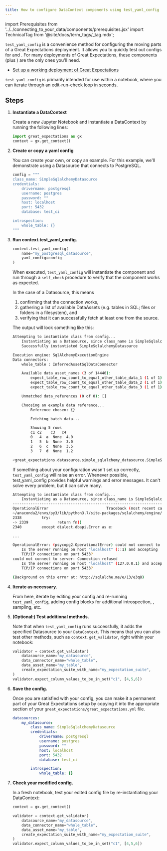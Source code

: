 ```yaml
---
title: How to configure DataContext components using test_yaml_config
---
```

import Prerequisites from '../../connecting_to_your_data/components/prerequisites.jsx'
import TechnicalTag from '@site/docs/term_tags/_tag.mdx';

``test_yaml_config`` is a convenience method for configuring the moving parts of a Great Expectations deployment. It allows you to quickly test out configs for <TechnicalTag relative="../../../" tag="datasource" text="Datasources" /> and <TechnicalTag relative="../../../" tag="store" text="Stores" />. For many deployments of Great Expectations, these components (plus <TechnicalTag relative="../../../" tag="expectation" text="Expectations" />) are the only ones you'll need.

<Prerequisites>

- [Set up a working deployment of Great Expectations](../../../tutorials/getting_started/tutorial_overview.md)

</Prerequisites>

``test_yaml_config`` is primarily intended for use within a notebook, where you can iterate through an edit-run-check loop in seconds.

Steps
-----

1. **Instantiate a DataContext**

    Create a new Jupyter Notebook and instantiate a DataContext by running the following lines:

    ```python
    import great_expectations as gx
    context = gx.get_context()
    ```

2. **Create or copy a yaml config**

    You can create your own, or copy an example. For this example, we'll demonstrate using a Datasource that connects to PostgreSQL.

    ```python
    config = """
    class_name: SimpleSqlalchemyDatasource
    credentials:
        drivername: postgresql
        username: postgres
        password: ""
        host: localhost
        port: 5432
        database: test_ci

    introspection:
        whole_table: {}
    """
    ```

3. **Run context.test_yaml_config.**

    ```python
    context.test_yaml_config(
        name="my_postgresql_datasource",
        yaml_config=config
    )
    ```

    When executed, ``test_yaml_config`` will instantiate the component and run through a ``self_check`` procedure to verify that the component works as expected.
    
    In the case of a Datasource, this means

    1. confirming that the connection works,
    2. gathering a list of available DataAssets (e.g. tables in SQL; files or folders in a filesystem), and
    3. verifying that it can successfully fetch at least one <TechnicalTag relative="../../../" tag="batch" text="Batch" /> from the source.

    The output will look something like this:

    ```bash
    Attempting to instantiate class from config...
        Instantiating as a Datasource, since class_name is SimpleSqlalchemyDatasource
        Successfully instantiated SimpleSqlalchemyDatasource

    Execution engine: SqlAlchemyExecutionEngine
    Data connectors:
        whole_table : InferredAssetSqlDataConnector

        Available data_asset_names (3 of 14440):
            expect_table_row_count_to_equal_other_table_data_1 (1 of 1): [{}]
            expect_table_row_count_to_equal_other_table_data_2 (1 of 1): [{}]
            expect_table_row_count_to_equal_other_table_data_3 (1 of 1): [{}]

        Unmatched data_references (0 of 0): []

        Choosing an example data reference...
            Reference chosen: {}

            Fetching batch data...

            Showing 5 rows
            c1 c2    c3   c4
            0   4  a  None  4.0
            1   5  b  None  3.0
            2   6  c  None  3.5
            3   7  d  None  1.2

    <great_expectations.datasource.simple_sqlalchemy_datasource.SimpleSqlalchemyDatasource at 0x12c1e4d50>
    ```

    If something about your configuration wasn't set up correctly, ``test_yaml_config`` will raise an error.  Whenever possible, test_yaml_config provides helpful warnings and error messages. It can't solve every problem, but it can solve many.

    ```bash
    Attempting to instantiate class from config...
        Instantiating as a Datasource, since class_name is SimpleSqlalchemyDatasource
    ---------------------------------------------------------------------------
    OperationalError                          Traceback (most recent call last)
    ~/anaconda2/envs/py3/lib/python3.7/site-packages/sqlalchemy/engine/base.py in _wrap_pool_connect(self, fn, connection)
    2338         try:
    -> 2339             return fn()
    2340         except dialect.dbapi.Error as e:

    ...

    OperationalError: (psycopg2.OperationalError) could not connect to server: Connection refused
        Is the server running on host "localhost" (::1) and accepting
        TCP/IP connections on port 5433?
    could not connect to server: Connection refused
        Is the server running on host "localhost" (127.0.0.1) and accepting
        TCP/IP connections on port 5433?

    (Background on this error at: http://sqlalche.me/e/13/e3q8)
    ```

4. **Iterate as necessary.**

    From here, iterate by editing your config and re-running ``test_yaml_config``, adding config blocks for additional introspection, <TechnicalTag relative="../../../" tag="data_asset" text="Data Assets" />, sampling, etc.

5. **(Optional:) Test additional methods.**

    Note that when ``test_yaml_config`` runs successfully, it adds the specified Datasource to your `DataContext`. This means that you can also test other methods, such as ``context.get_validator``, right within your notebook:

    ```python
    validator = context.get_validator(
        datasource_name="my_datasource",
        data_connector_name="whole_table",
        data_asset_name="my_table",
        create_expectation_suite_with_name="my_expectation_suite",
    )
    validator.expect_column_values_to_be_in_set("c1", [4,5,6])
    ```

6. **Save the config.**

    Once you are satisfied with your config, you can make it a permanent part of your Great Expectations setup by copying it into the appropriate section of your ``great_expectations/great_expectations.yml`` file.

    ```yaml
    datasources:
        my_datasource:
            class_name: SimpleSqlalchemyDatasource
            credentials:
                drivername: postgresql
                username: postgres
                password: ""
                host: localhost
                port: 5432
                database: test_ci

            introspection:
                whole_table: {}
    ```

7. **Check your modified config.**

    In a fresh notebook, test your edited config file by re-instantiating your DataContext:

    ```python
    context = gx.get_context()

    validator = context.get_validator(
        datasource_name="my_datasource",
        data_connector_name="whole_table",
        data_asset_name="my_table",
        create_expectation_suite_with_name="my_expectation_suite",
    )
    validator.expect_column_values_to_be_in_set("c1", [4,5,6])
    ```

